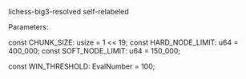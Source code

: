 lichess-big3-resolved self-relabeled

Parameters:

const CHUNK_SIZE: usize = 1 << 19;
const HARD_NODE_LIMIT: u64 = 400_000;
const SOFT_NODE_LIMIT: u64 = 150_000;

const WIN_THRESHOLD: EvalNumber = 100;
